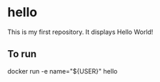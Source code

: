 # hello
This is my first repository. It displays Hello World!


## To run

docker run -e name="${USER}" hello

